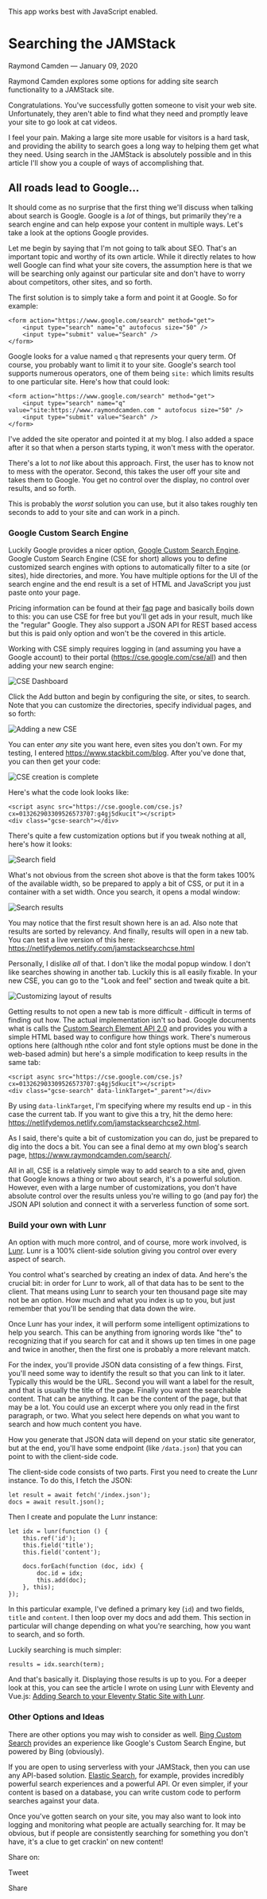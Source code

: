 This app works best with JavaScript enabled.







Searching the JAMStack
======================

Raymond Camden — January 09, 2020

Raymond Camden explores some options for adding site search functionality to a JAMStack site.

Congratulations. You've successfully gotten someone to visit your web site. Unfortunately, they aren't able to find what they need and promptly leave your site to go look at cat videos.

I feel your pain. Making a large site more usable for visitors is a hard task, and providing the ability to search goes a long way to helping them get what they need. Using search in the JAMStack is absolutely possible and in this article I'll show you a couple of ways of accomplishing that.

All roads lead to Google...
---------------------------

It should come as no surprise that the first thing we'll discuss when talking about search is Google. Google is a *lot* of things, but primarily they're a search engine and can help expose your content in multiple ways. Let's take a look at the options Google provides.

Let me begin by saying that I'm not going to talk about SEO. That's an important topic and worthy of its own article. While it directly relates to how well Google can find what your site covers, the assumption here is that we will be searching only against our particular site and don't have to worry about competitors, other sites, and so forth.

The first solution is to simply take a form and point it at Google. So for example:

    <form action="https://www.google.com/search" method="get">
        <input type="search" name="q" autofocus size="50" />
        <input type="submit" value="Search" />
    </form>

Google looks for a value named `q` that represents your query term. Of course, you probably want to limit it to your site. Google's search tool supports numerous operators, one of them being `site:` which limits results to one particular site. Here's how that could look:

    <form action="https://www.google.com/search" method="get">
        <input type="search" name="q" value="site:https://www.raymondcamden.com " autofocus size="50" />
        <input type="submit" value="Search" />
    </form>

I've added the site operator and pointed it at my blog. I also added a space after it so that when a person starts typing, it won't mess with the operator.

There's a lot to *not* like about this approach. First, the user has to know not to mess with the operator. Second, this takes the user off your site and takes them to Google. You get no control over the display, no control over results, and so forth.

This is probably the *worst* solution you can use, but it also takes roughly ten seconds to add to your site and can work in a pinch.

### Google Custom Search Engine

Luckily Google provides a nicer option, [Google Custom Search Engine](https://cse.google.com). Google Custom Search Engine (CSE for short) allows you to define customized search engines with options to automatically filter to a site (or sites), hide directories, and more. You have multiple options for the UI of the search engine and the end result is a set of HTML and JavaScript you just paste onto your page.

Pricing information can be found at their [faq](https://support.google.com/customsearch/answer/9069107?hl=en&ref_topic=4513742) page and basically boils down to this: you can use CSE for free but you'll get ads in your result, much like the "regular" Google. They also support a JSON API for REST based access but this is paid only option and won't be the covered in this article.

Working with CSE simply requires logging in (and assuming you have a Google account) to their portal (<https://cse.google.com/cse/all>) and then adding your new search engine:

![CSE Dashboard](/images/1578578451-cse1.png)

Click the Add button and begin by configuring the site, or sites, to search. Note that you can customize the directories, specify individual pages, and so forth:

![Adding a new CSE](/images/1578578598-cse2.png)

You can enter *any* site you want here, even sites you don't own. For my testing, I entered <https://www.stackbit.com/blog>. After you've done that, you can then get your code:

![CSE creation is complete](/images/1578578650-cse3.png)

Here's what the code look looks like:

    <script async src="https://cse.google.com/cse.js?cx=013262903309526573707:g4gj5dkucit"></script>
    <div class="gcse-search"></div>

There's quite a few customization options but if you tweak nothing at all, here's how it looks:

![Search field](/images/1578578681-cse4.png)

What's not obvious from the screen shot above is that the form takes 100% of the available width, so be prepared to apply a bit of CSS, or put it in a container with a set width. Once you search, it opens a modal window:

![Search results](/images/1578578725-cse5.png)

You may notice that the first result shown here is an ad. Also note that results are sorted by relevancy. And finally, results will open in a new tab. You can test a live version of this here: <https://netlifydemos.netlify.com/jamstacksearchcse.html>

Personally, I dislike *all* of that. I don't like the modal popup window. I don't like searches showing in another tab. Luckily this is all easily fixable. In your new CSE, you can go to the "Look and feel" section and tweak quite a bit.

![Customizing layout of results](/images/1578578797-cse6.png)

Getting results to not open a new tab is more difficult - difficult in terms of finding out how. The actual implementation isn't so bad. Google documents what is calls the [Custom Search Element API 2.0](https://developers.google.com/custom-search/docs/element) and provides you with a simple HTML based way to configure how things work. There's numerous options here (although nthe color and font style options must be done in the web-based admin) but here's a simple modification to keep results in the same tab:

    <script async src="https://cse.google.com/cse.js?cx=013262903309526573707:g4gj5dkucit"></script>
    <div class="gcse-search" data-linkTarget="_parent"></div>

By using `data-linkTarget`, I'm specifying where my results end up - in this case the current tab. If you want to give this a try, hit the demo here: <https://netlifydemos.netlify.com/jamstacksearchcse2.html>.

As I said, there's quite a bit of customization you can do, just be prepared to dig into the docs a bit. You can see a final demo at my own blog's search page, <https://www.raymondcamden.com/search/>.

All in all, CSE is a relatively simple way to add search to a site and, given that Google knows a thing or two about search, it's a powerful solution. However, even with a large number of customizations, you don't have absolute control over the results unless you're willing to go (and pay for) the JSON API solution and connect it with a serverless function of some sort.

### Build your own with Lunr

An option with much more control, and of course, more work involved, is [Lunr](https://lunrjs.com/). Lunr is a 100% client-side solution giving you control over every aspect of search.

You control what's searched by creating an index of data. And here's the crucial bit: in order for Lunr to work, all of that data has to be sent to the client. That means using Lunr to search your ten thousand page site may not be an option. How much and what you index is up to you, but just remember that you'll be sending that data down the wire.

Once Lunr has your index, it will perform some intelligent optimizations to help you search. This can be anything from ignoring words like "the" to recognizing that if you search for cat and it shows up ten times in one page and twice in another, then the first one is probably a more relevant match.

For the index, you'll provide JSON data consisting of a few things. First, you'll need some way to identify the result so that you can link to it later. Typically this would be the URL. Second you will want a label for the result, and that is usually the title of the page. Finally you want the searchable content. That can be anything. It can be the content of the page, but that may be a lot. You could use an excerpt where you only read in the first paragraph, or two. What you select here depends on what you want to search and how much content you have.

How you generate that JSON data will depend on your static site generator, but at the end, you'll have some endpoint (like `/data.json`) that you can point to with the client-side code.

The client-side code consists of two parts. First you need to create the Lunr instance. To do this, I fetch the JSON:

    let result = await fetch('/index.json');
    docs = await result.json();

Then I create and populate the Lunr instance:

    let idx = lunr(function () {
        this.ref('id');
        this.field('title');
        this.field('content');

        docs.forEach(function (doc, idx) {
            doc.id = idx;
            this.add(doc);
        }, this);
    });

In this particular example, I've defined a primary key (`id`) and two fields, `title` and `content`. I then loop over my docs and add them. This section in particular will change depending on what you're searching, how you want to search, and so forth.

Luckily searching is much simpler:

    results = idx.search(term);

And that's basically it. Displaying those results is up to you. For a deeper look at this, you can see the article I wrote on using Lunr with Eleventy and Vue.js: [Adding Search to your Eleventy Static Site with Lunr](https://www.raymondcamden.com/2019/10/20/adding-search-to-your-eleventy-static-site-with-lunr).

### Other Options and Ideas

There are other options you may wish to consider as well. [Bing Custom Search](https://www.customsearch.ai/) provides an experience like Google's Custom Search Engine, but powered by Bing (obviously).

If you are open to using serverless with your JAMStack, then you can use any API-based solution. [Elastic Search](), for example, provides incredibly powerful search experiences and a powerful API. Or even simpler, if your content is based on a database, you can write custom code to perform searches against your data.

Once you've gotten search on your site, you may also want to look into logging and monitoring what people are actually searching for. It may be obvious, but if people are consistently searching for something you don't have, it's a clue to get crackin' on new content!

<span class="post-share-title">Share on:</span>

Tweet

Share













<!-- -->



<!-- -->








